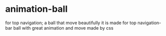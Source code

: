 # animation-ball
for top navigation; a ball that move beautifully 
it is made for top navigation-bar
ball with great animation and move
 made by css 

